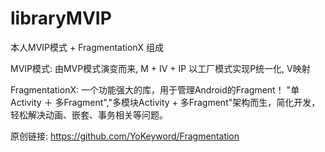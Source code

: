 # libraryMVIP
本人MVIP模式 + FragmentationX 组成

MVIP模式: 由MVP模式演变而来, M + IV + IP 以工厂模式实现P统一化, V映射

FragmentationX:
一个功能强大的库，用于管理Android的Fragment！
"单Activity ＋ 多Fragment","多模块Activity + 多Fragment"架构而生，简化开发，轻松解决动画、嵌套、事务相关等问题。

原创链接:
https://github.com/YoKeyword/Fragmentation